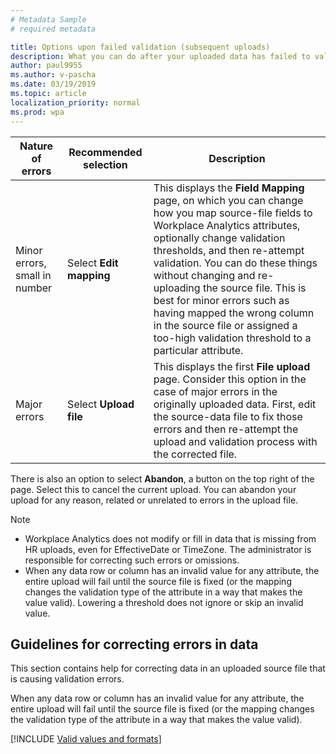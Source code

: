 ```yaml
---
# Metadata Sample
# required metadata

title: Options upon failed validation (subsequent uploads)
description: What you can do after your uploaded data has failed to validate.  
author: paul9955
ms.author: v-pascha
ms.date: 03/19/2019
ms.topic: article
localization_priority: normal 
ms.prod: wpa
---
```


<!-- Note: Options in subsequent uploads contain a) changing (or even mentioning) thresholds and b) Abandon option. Options for first upload do not.   -->

| Nature of errors | Recommended selection | Description |
| ----- | ----- | ----- |
| Minor errors, small in number | Select **Edit mapping** | This displays the **Field Mapping** page, on which you can change how you map source-file fields to Workplace Analytics attributes, optionally change validation thresholds, and then re-attempt validation. You can do these things without changing and re-uploading the source file. This is best for minor errors such as having mapped the wrong column in the source file or assigned a too-high validation threshold to a particular attribute. |
| Major errors | Select **Upload file** | This displays the first **File upload** page. Consider this option in the case of major errors in the originally uploaded data. First, edit the source-data file to fix those errors and then re-attempt the upload and validation process with the corrected file.|

There is also an option to select **Abandon**, a button on the top right of the page. Select this to cancel the current upload. You can abandon your upload for any reason, related or unrelated to errors in the upload file. 

> [!Note] 
> * Workplace Analytics does not modify or fill in data that is missing from HR uploads, even for EffectiveDate or TimeZone. The administrator is responsible for correcting such errors or omissions.
> * When any data row or column has an invalid value for any attribute, the entire upload will fail until the source file is fixed (or the mapping changes the validation type of the attribute in a way that makes the value valid). Lowering a threshold does not ignore or skip an invalid value.

## Guidelines for correcting errors in data

This section contains help for correcting data in an uploaded source file that is causing validation errors.

When any data row or column has an invalid value for any attribute, the entire upload will fail until the source file is fixed (or the mapping changes the validation type of the attribute in a way that makes the value valid). 

[!INCLUDE [Valid values and formats](../includes/org-data-upload-tips.md)]
